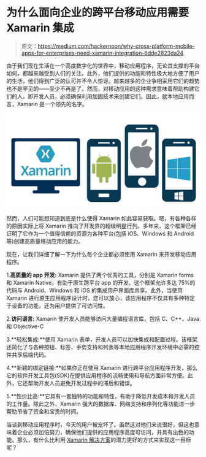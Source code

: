 # 为什么面向企业的跨平台移动应用需要 Xamarin 集成

> 原文：<https://medium.com/hackernoon/why-cross-platform-mobile-apps-for-enterprises-need-xamarin-integration-6dde2823da24>

由于我们现在生活在一个高度数字化的世界中，移动应用程序，无论其支撑的平台如何，都越来越受到人们的关注。此外，他们提供的功能和特性极大地方便了用户的生活，他们得到广泛的认可并不令人惊讶。越来越多的企业争相采用它们的趋势也不是罕见的——至少不再是了。然而，对移动应用的这种需求意味着帮助构建它们的人，即开发人员，必须确保利用加固技术来创建它们。因此，就本地应用而言，Xamarin 是一个领先的名字。

![](img/4196701403fe7bcb9ce2042a2ab97f75.png)

然而，人们可能想知道到底是什么使得 Xamarin 如此容易获取。嗯，有各种各样的原因实际上将 Xamarin 推向了开发界的超级明星行列。多年来，这个框架已经证明了它作为一个值得信赖的资源为各种平台(包括 iOS、Windows 和 Android 等)创建高质量移动应用的能力。

现在，让我们详细了解一下为什么每个企业都必须使用 Xamarin 来开发移动应用程序。

1.**高质量的 app 开发:** Xamarin 提供了两个优秀的工具，分别是 Xamarin forms 和 Xamarin Native，有助于原生跨平台 app 的开发。这个框架允许多达 75%的代码与 Android、Windows 和 iOS 的集成用户界面库共享。此外，当使用 Xamarin 进行原生应用程序设计时，您可以放心，该应用程序不仅具有多种特定于设备的功能，还为用户提供了可访问性。

2.**访问语言:** Xamarin 使开发人员能够访问大量编程语言库，包括 C、C++、Java 和 Objective-C

3.**轻松集成:**使用 Xamarin 表单，开发人员可以加快集成和配置过程。该框架还简化了与各种按钮、标签、手势支持和列表等本地应用程序开发环境中必需的控件共享后端代码。

4.**新颖的绑定链接:**如果你正在使用 Xamarin 进行跨平台应用程序开发，那么它的软件开发工具包(SDK)在提供应用程序的流畅使用和导航方面非常方便。此外，它还帮助开发人员避免开发过程中的滞后和错误。

5.**性价比高:**它具有一套独特的功能和特性，有助于降低开发成本和开发人员的工作量。除此之外，Xamarin 强大的数据库、网络支持和序列化等功能进一步帮助节省了资金和宝贵的时间。

当谈到移动应用程序时，今天的用户被宠坏了。虽然这对他们来说很好，但这也意味着企业必须加倍努力，确保他们提供的应用程序高度可访问，并具有出色的功能。那么，有什么比利用 [Xamarin 解决方案](https://www.rishabhsoft.com/mobile/xamarin-app-development-services)的潜力更好的方式来实现这一目标呢？